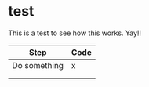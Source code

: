 # test

This is a test to see how this works. Yay!!



| **Step** | **Code** |
| --- | --- |
| Do something | x |
|  |  |
|  |  |





```

```



